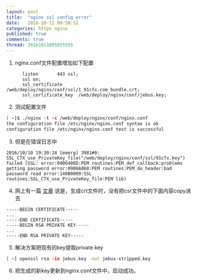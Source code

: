 ```yaml
---
layout: post
title:  "nginx ssl config error"
date:   2016-10-11 09:50:52
categories: https nginx
published: true
comments: true
thread: 20161011095055555
---
```


1. nginx.conf文件配置增加如下配置
```config
      listen       443 ssl;
      ssl on;
      ssl_certificate      /web/deploy/nginx/conf/ssl/1_91cfx.com_bundle.crt;
      ssl_certificate_key  /web/deploy/nginx/conf/jebus.key;
```

2. 测试配置文件
```bash
[ ~]$ ./nginx -t -c /web/deploy/nginx/conf/nginx.conf
the configuration file /etc/nginx/nginx.conf syntax is ok
configuration file /etc/nginx/nginx.conf test is successful
```
3. 但是在错误日志中
```log
2016/10/10 19:30:24 [emerg] 3981#0: SSL_CTX_use_PrivateKey_file("/web/deploy/nginx/conf/ssl/91cfx.key") failed (SSL: error:0906406D:PEM routines:PEM_def_callback:problems getting password error:0906A068:PEM routines:PEM_do_header:bad password read error:140B0009:SSL routines:SSL_CTX_use_PrivateKey_file:PEM lib)
```
4. 网上有一篇 [文章](https://snippets.aktagon.com/snippets/543-how-to-fix-pem-read-bio-no-start-line-error-nginx-error) 说是，生成crt文件时，没有把csr文件中的下面内容copy进去
```
-----BEGIN CERTIFICATE-----
...
-----END CERTIFICATE-----
-----BEGIN RSA PRIVATE KEY-----
...
-----END RSA PRIVATE KEY-----
```
5. 解决方案把现有的key提取private key
```bash
[ ~] openssl rsa -in jebus.key -out jebus-stripped.key
```
6. 把生成的新key更新到nginx.conf文件中，启动成功。
